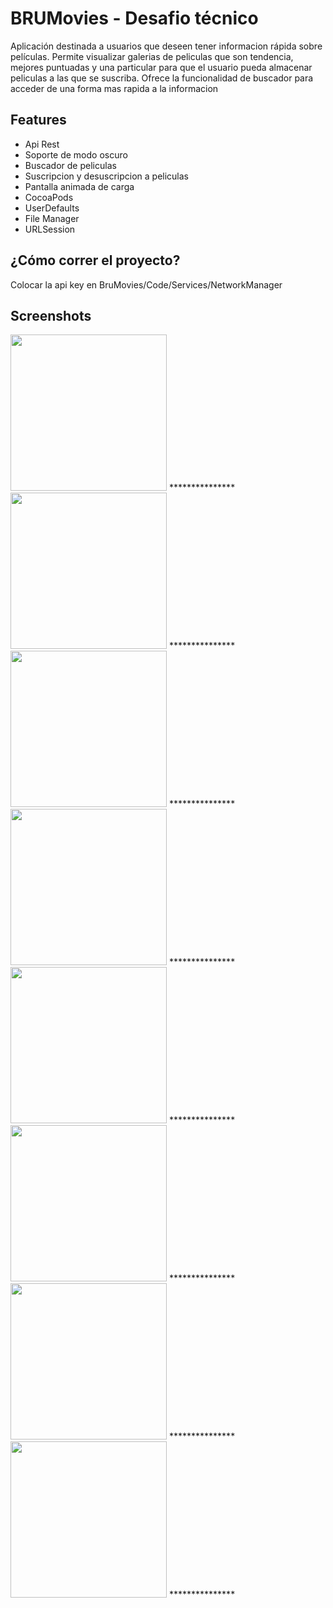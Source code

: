 # BRUMovies - Desafio técnico

Aplicación destinada a usuarios que deseen tener informacion rápida sobre películas.
Permite visualizar galerias de peliculas que son tendencia, mejores puntuadas y una particular para que el usuario pueda almacenar peliculas a las que se suscriba.
Ofrece la funcionalidad de buscador para acceder de una forma mas rapida a la informacion

## Features
- Api Rest
- Soporte de modo oscuro 
- Buscador de peliculas
- Suscripcion y desuscripcion a peliculas
- Pantalla animada de carga
- CocoaPods
- UserDefaults
- File Manager
- URLSession

## ¿Cómo correr el proyecto?
Colocar la api key en BruMovies/Code/Services/NetworkManager

## Screenshots

<img src="images/1.png" width="250">
***************
<img src="images/2.png" width="250">
***************
<img src="images/3.png" width="250">
***************
<img src="images/4.png" width="250">
***************
<img src="images/5.png" width="250">
***************
<img src="images/6.png" width="250">
***************
<img src="images/7.png" width="250">
***************
<img src="images/8.png" width="250">
***************
